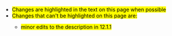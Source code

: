 
- <mark>Changes are highlighted in the text on this page when possible
- <mark>Changes that can't be highlighted on this page are:
    - <mark>minor edits to the description in 12.1.1
